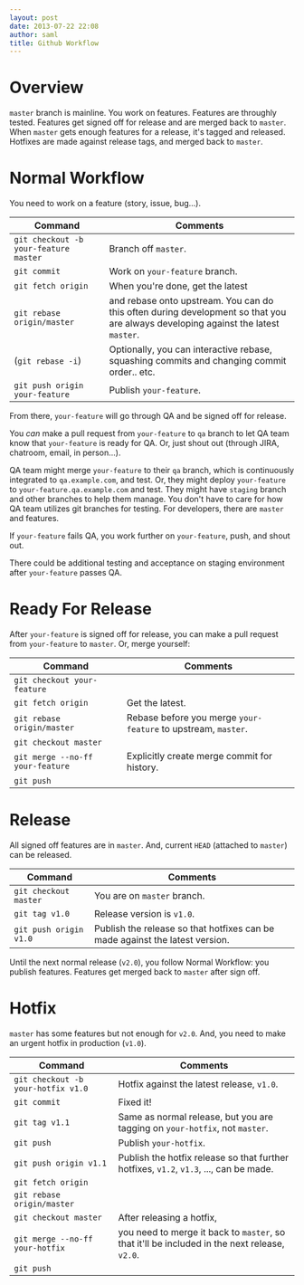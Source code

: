 ```yaml
---
layout: post
date: 2013-07-22 22:08
author: saml
title: Github Workflow
---
```


# Overview

`master` branch is mainline. You work on features. Features are throughly tested.
Features get signed off for release and are merged back to `master`.
When `master` gets enough features for a release, it's tagged and released.
Hotfixes are made against release tags, and merged back to `master`.

# Normal Workflow

You need to work on a feature (story, issue, bug...).

Command | Comments 
--------|--------- 
`git checkout -b your-feature master` | Branch off `master`. 
`git commit`                          | Work on `your-feature` branch.
`git fetch origin`                    | When you're done, get the latest
`git rebase origin/master`            |     and rebase onto upstream. You can do this often during development so that you are always developing against the latest `master`.
(`git rebase -i`)                     | Optionally, you can interactive rebase, squashing commits and changing commit order.. etc.
`git push origin your-feature`        | Publish `your-feature`. 

From there, `your-feature` will go through QA and be signed off for release.

You _can_ make a pull request from `your-feature` to `qa` branch to
let QA team know that `your-feature` is ready for QA. 
Or, just shout out (through JIRA, chatroom, email, in person...).

QA team might merge `your-feature` to their `qa` branch, which is continuously integrated to `qa.example.com`, and test. 
Or, they might deploy `your-feature` to `your-feature.qa.example.com` and test.
They might have `staging` branch and other branches to help them manage.
You don't have to care for how QA team utilizes git branches for testing. 
For developers, there are `master` and features.

If `your-feature` fails QA, you work further on `your-feature`, push, and shout out.

There could be additional testing and acceptance on staging environment after `your-feature` passes QA.


# Ready For Release

After `your-feature` is signed off for release, you can make a pull request from `your-feature` to `master`.
Or, merge yourself:

Command | Comments
--------|----------
`git checkout your-feature` |
`git fetch origin` | Get the latest.
`git rebase origin/master` | Rebase before you merge `your-feature` to upstream, `master`.
`git checkout master` |
`git merge --no-ff your-feature` | Explicitly create merge commit for history.
`git push` |


# Release

All signed off features are in `master`. And, current `HEAD` (attached to `master`) can be released.

Command | Comments
--------|----------
`git checkout master`      | You are on `master` branch.
`git tag v1.0`             | Release version is `v1.0`.
`git push origin v1.0`     | Publish the release so that hotfixes can be made against the latest version.

Until the next normal release (`v2.0`), you follow Normal Workflow: you publish features. 
Features get merged back to `master` after sign off.

# Hotfix

`master` has some features but not enough for `v2.0`.
And, you need to make an urgent hotfix in production (`v1.0`).

Command | Comments
--------|----------
`git checkout -b your-hotfix v1.0` | Hotfix against the latest release, `v1.0`.
`git commit`                       | Fixed it!
`git tag v1.1`                     | Same as normal release, but you are tagging on `your-hotfix`, not `master`. 
`git push`                         | Publish `your-hotfix`.
`git push origin v1.1`             | Publish the hotfix release so that further hotfixes, `v1.2`, `v1.3`, ..., can be made.
`git fetch origin`                 | 
`git rebase origin/master`         |
`git checkout master`              | After releasing a hotfix, 
`git merge --no-ff your-hotfix`    |    you need to merge it back to `master`, so that it'll be included in the next release, `v2.0`.
`git push`                         |






